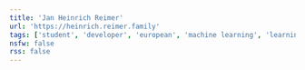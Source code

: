 ```yaml
---
title: 'Jan Heinrich Reimer'
url: 'https://heinrich.reimer.family'
tags: ['student', 'developer', 'european', 'machine learning', 'learning', 'full-stack developer', 'creative thinker', 'software development']
nsfw: false
rss: false
---
```

